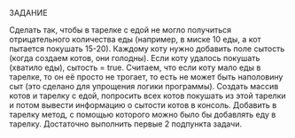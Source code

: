 ЗАДАНИЕ

Сделать так, чтобы в тарелке с едой не могло получиться отрицательного количества еды (например, в миске 10 еды, а кот пытается покушать 15-20).
Каждому коту нужно добавить поле сытость (когда создаем котов, они голодны). Если коту удалось покушать (хватило еды), сытость = true. 
Считаем, что если коту мало еды в тарелке, то он её просто не трогает, то есть не может быть наполовину сыт (это сделано для упрощения логики программы).
Создать массив котов и тарелку с едой, попросить всех котов покушать из этой тарелки и потом вывести информацию о сытости котов в консоль.
Добавить в тарелку метод, с помощью которого можно было бы добавлять еду в тарелку.
Достаточно выполнить первые 2 подпункта задачи.